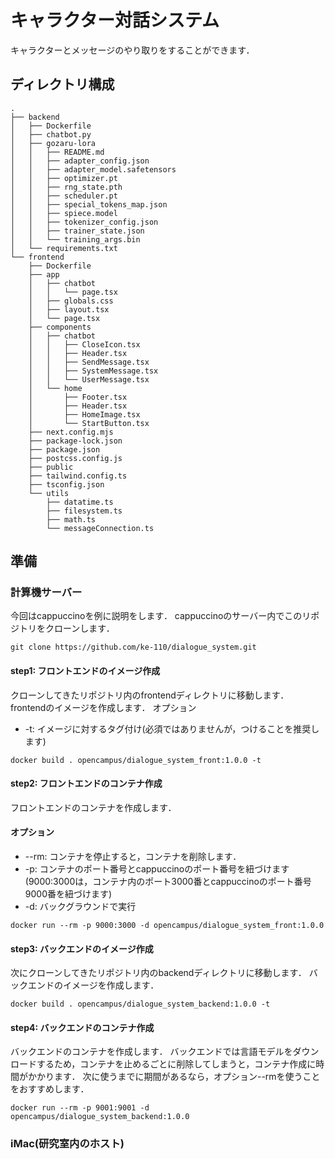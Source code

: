 # キャラクター対話システム
キャラクターとメッセージのやり取りをすることができます．

## ディレクトリ構成
```
.
├── backend
│   ├── Dockerfile
│   ├── chatbot.py
│   ├── gozaru-lora
│   │   ├── README.md
│   │   ├── adapter_config.json
│   │   ├── adapter_model.safetensors
│   │   ├── optimizer.pt
│   │   ├── rng_state.pth
│   │   ├── scheduler.pt
│   │   ├── special_tokens_map.json
│   │   ├── spiece.model
│   │   ├── tokenizer_config.json
│   │   ├── trainer_state.json
│   │   └── training_args.bin
│   └── requirements.txt
└── frontend
    ├── Dockerfile
    ├── app
    │   ├── chatbot
    │   │   └── page.tsx
    │   ├── globals.css
    │   ├── layout.tsx
    │   └── page.tsx
    ├── components
    │   ├── chatbot
    │   │   ├── CloseIcon.tsx
    │   │   ├── Header.tsx
    │   │   ├── SendMessage.tsx
    │   │   ├── SystemMessage.tsx
    │   │   └── UserMessage.tsx
    │   └── home
    │       ├── Footer.tsx
    │       ├── Header.tsx
    │       ├── HomeImage.tsx
    │       └── StartButton.tsx
    ├── next.config.mjs
    ├── package-lock.json
    ├── package.json
    ├── postcss.config.js
    ├── public
    ├── tailwind.config.ts
    ├── tsconfig.json
    └── utils
        ├── datatime.ts
        ├── filesystem.ts
        ├── math.ts
        └── messageConnection.ts
```

## 準備
### 計算機サーバー
今回はcappuccinoを例に説明をします．
cappuccinoのサーバー内でこのリポジトリをクローンします．
```
git clone https://github.com/ke-110/dialogue_system.git
```

#### step1: フロントエンドのイメージ作成
クローンしてきたリポジトリ内のfrontendディレクトリに移動します．
frontendのイメージを作成します．
オプション
- -t: イメージに対するタグ付け(必須ではありませんが，つけることを推奨します)
```
docker build . opencampus/dialogue_system_front:1.0.0 -t
```

#### step2: フロントエンドのコンテナ作成
フロントエンドのコンテナを作成します．
#### オプション
- --rm: コンテナを停止すると，コンテナを削除します．
- -p: コンテナのポート番号とcappuccinoのポート番号を紐づけます(9000:3000は，コンテナ内のポート3000番とcappuccinoのポート番号9000番を紐づけます)
- -d: バックグラウンドで実行
```
docker run --rm -p 9000:3000 -d opencampus/dialogue_system_front:1.0.0
```

#### step3: バックエンドのイメージ作成
次にクローンしてきたリポジトリ内のbackendディレクトリに移動します．
バックエンドのイメージを作成します．
```
docker build . opencampus/dialogue_system_backend:1.0.0 -t
```

#### step4: バックエンドのコンテナ作成
バックエンドのコンテナを作成します．
バックエンドでは言語モデルをダウンロードするため，コンテナを止めるごとに削除してしまうと，コンテナ作成に時間がかかります．
次に使うまでに期間があるなら，オプション--rmを使うことをおすすめします．
```
docker run --rm -p 9001:9001 -d opencampus/dialogue_system_backend:1.0.0
```

### iMac(研究室内のホスト)
